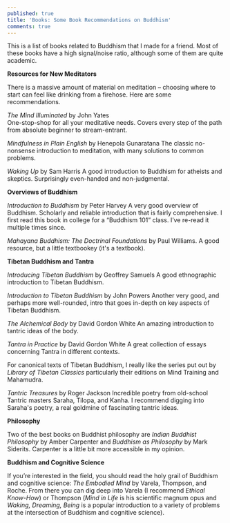 ```yaml
---
published: true
title: 'Books: Some Book Recommendations on Buddhism'
comments: true
---
```


This is a list of books related to Buddhism that I made for a friend. Most of these books have a high signal/noise ratio, although some of them are quite academic.

**Resources for New Meditators**

There is a massive amount of material on meditation – choosing where to start can feel like drinking from a firehose. Here are some recommendations.

_The Mind Illuminated_ by John Yates  
One-stop-shop for all your meditative needs. Covers every step of the path from absolute beginner to stream-entrant.

_Mindfulness in Plain English_ by Henepola Gunaratana
The classic no-nonsense introduction to meditation, with many solutions to common problems.

_Waking Up_ by Sam Harris
A good introduction to Buddhism for atheists and skeptics. Surprisingly even-handed and non-judgmental.

**Overviews of Buddhism**

_Introduction to Buddhism_ by Peter Harvey
A very good overview of Buddhism. Scholarly and reliable introduction that is fairly comprehensive. I first read this book in college for a “Buddhism 101” class. I’ve re-read it multiple times since.

_Mahayana Buddhism: The Doctrinal Foundations_ by Paul Williams.
A good resource, but a little textbookey (it's a textbook).

**Tibetan Buddhism and Tantra**

_Introducing Tibetan Buddhism_ by Geoffrey Samuels
A good ethnographic introduction to Tibetan Buddhism.

_Introduction to Tibetan Buddhism_ by John Powers
Another very good, and perhaps more well-rounded, intro that goes in-depth on key aspects of Tibetan Buddhism.

_The Alchemical Body_ by David Gordon White
An amazing introduction to tantric ideas of the body. 

_Tantra in Practice_ by David Gordon White
A great collection of essays concerning Tantra in different contexts.

For canonical texts of Tibetan Buddhism, I really like the series put out by _Library of Tibetan Classics_ particularly their editions on Mind Training and Mahamudra.

_Tantric Treasures_ by Roger Jackson
Incredible poetry from old-school Tantric masters Saraha, Tilopa, and Kanha. I recommend digging into Saraha's poetry, a real goldmine of fascinating tantric ideas.

**Philosophy**

Two of the best books on Buddhist philosophy are _Indian Buddhist Philosophy_ by Amber Carpenter and _Buddhism as Philosophy_ by Mark Siderits. Carpenter is a little bit more accessible in my opinion.

**Buddhism and Cognitive Science**

If you’re interested in the field, you should read the holy grail of Buddhism and cognitive science: _The Embodied Mind_ by Varela, Thompson, and Roche. From there you can dig deep into Varela (I recommend _Ethical Know-How_) or Thompson (_Mind in Life_ is his scientific magnum opus and _Waking, Dreaming, Being_ is a popular introduction to a variety of problems at the intersection of Buddhism and cognitive science).
